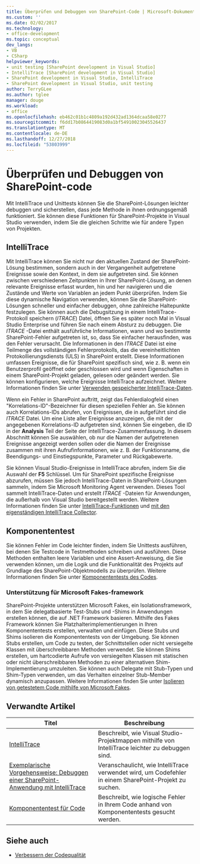 ```yaml
---
title: Überprüfen und Debuggen von SharePoint-Code | Microsoft-Dokumentation
ms.custom: ''
ms.date: 02/02/2017
ms.technology:
- office-development
ms.topic: conceptual
dev_langs:
- VB
- CSharp
helpviewer_keywords:
- unit testing [SharePoint development in Visual Studio]
- IntelliTrace [SharePoint development in Visual Studio]
- SharePoint development in Visual Studio, IntelliTrace
- SharePoint development in Visual Studio, unit testing
author: TerryGLee
ms.author: tglee
manager: douge
ms.workload:
- office
ms.openlocfilehash: eb462c01b1c4809a192d432ad1364dcaa58e0277
ms.sourcegitcommit: f6dd17b0864419083d0a1bf54910023045526437
ms.translationtype: MT
ms.contentlocale: de-DE
ms.lasthandoff: 12/27/2018
ms.locfileid: "53803999"
---
```

# <a name="verify-and-debug-sharepoint-code"></a>Überprüfen und Debuggen von SharePoint-code
Mit IntelliTrace und Unittests können Sie die SharePoint-Lösungen leichter debuggen und sicherstellen, dass jede Methode in ihnen ordnungsgemäß funktioniert. Sie können diese Funktionen für SharePoint-Projekte in Visual Studio verwenden, indem Sie die gleichen Schritte wie für andere Typen von Projekten.

## <a name="intellitrace"></a>IntelliTrace
Mit IntelliTrace können Sie nicht nur den aktuellen Zustand der SharePoint-Lösung bestimmen, sondern auch in der Vergangenheit aufgetretene Ereignisse sowie den Kontext, in dem sie aufgetreten sind. Sie können zwischen verschiedenen Zeitpunkten in Ihrer SharePoint-Lösung, an denen relevante Ereignisse erfasst wurden, hin und her navigieren und die Zustände und Werte von Variablen an jedem Punkt überprüfen. Indem Sie diese dynamische Navigation verwenden, können Sie die SharePoint-Lösungen schneller und einfacher debuggen, ohne zahlreiche Haltepunkte festzulegen. Sie können auch die Debugsitzung in einem IntelliTrace-Protokoll speichern (*ITRACE*) Datei, öffnen Sie es später noch Mal in Visual Studio Enterprise und führen Sie nach einem Absturz zu debuggen. Die *ITRACE* -Datei enthält ausführliche Informationen, wann und wo bestimmte SharePoint-Fehler aufgetreten ist, so, dass Sie einfacher herausfinden, was den Fehler verursacht. Die Informationen in den *ITRACE* Datei ist eine Teilmenge des vollständigen Fehlerprotokolls, das die vereinheitlichten Protokollierungsdiensts (ULS) in SharePoint erstellt. Diese Informationen umfassen Ereignisse, die für SharePoint spezifisch sind, wie z. B. wenn ein Benutzerprofil geöffnet oder geschlossen wird und wenn Eigenschaften in einem SharePoint-Projekt geladen, gelesen oder geändert werden. Sie können konfigurieren, welche Ereignisse IntelliTrace aufzeichnet. Weitere Informationen finden Sie unter [Verwenden gespeicherter IntelliTrace-Daten](../debugger/using-saved-intellitrace-data.md).

Wenn ein Fehler in SharePoint auftritt, zeigt das Fehlerdialogfeld einen "Korrelations-ID"-Bezeichner für diesen speziellen Fehler an. Sie können auch Korrelations-IDs abrufen, von Ereignissen, die in aufgeführt sind die *ITRACE* Datei. Um eine Liste aller Ereignisse anzuzeigen, die mit der angegebenen Korrelations-ID aufgetreten sind, können Sie eingeben, die ID in der **Analysis** Teil der Seite der IntelliTrace-Zusammenfassung. In diesem Abschnitt können Sie auswählen, ob nur die Namen der aufgetretenen Ereignisse angezeigt werden sollen oder die Namen der Ereignisse zusammen mit ihren Aufrufinformationen, wie z. B. der Funktionsname, die Beendigungs- und Einstiegspunkte, Parameter und Rückgabewerte.

Sie können Visual Studio-Ereignisse in IntelliTrace abrufen, indem Sie die Auswahl der **F5** Schlüssel. Um für SharePoint spezifische Ereignisse abzurufen, müssen Sie jedoch IntelliTrace-Daten in SharePoint-Lösungen sammeln, indem Sie Microsoft Monitoring Agent verwenden. Dieses Tool sammelt IntelliTrace-Daten und erstellt *ITRACE* -Dateien für Anwendungen, die außerhalb von Visual Studio bereitgestellt werden. Weitere Informationen finden Sie unter [IntelliTrace-Funktionen](../debugger/intellitrace-features.md) und [mit den eigenständigen IntelliTrace Collector](../debugger/using-the-intellitrace-stand-alone-collector.md).

## <a name="unit-test"></a>Komponententest
Sie können Fehler im Code leichter finden, indem Sie Unittests ausführen, bei denen Sie Testcode in Testmethoden schreiben und ausführen. Diese Methoden enthalten leere Variablen und eine Assert-Anweisung, die Sie verwenden können, um die Logik und die Funktionalität des Projekts auf Grundlage des SharePoint-Objektmodells zu überprüfen. Weitere Informationen finden Sie unter [Komponententests des Codes](../test/unit-test-your-code.md).

### <a name="support-for-microsoft-fakes-framework"></a>Unterstützung für Microsoft Fakes-framework
SharePoint-Projekte unterstützen Microsoft Fakes, ein Isolationsframework, in dem Sie delegatbasierte Test-Stubs und -Shims in Anwendungen erstellen können, die auf .NET Framework basieren. Mithilfe des Fakes Framework können Sie Platzhalterimplementierungen in Ihren Komponententests erstellen, verwalten und einfügen. Diese Stubs und Shims isolieren die Komponententests von der Umgebung. Sie können Stubs erstellen, um Code zu testen, der Schnittstellen oder nicht versiegelte Klassen mit überschreibbaren Methoden verwendet. Sie können Shims erstellen, um hartcodierte Aufrufe von versiegelten Klassen mit statischen oder nicht überschreibbaren Methoden zu einer alternativen Shim-Implementierung umzuleiten. Sie können auch Delegate mit Stub-Typen und Shim-Typen verwenden, um das Verhalten einzelner Stub-Member dynamisch anzupassen. Weitere Informationen finden Sie unter [Isolieren von getestetem Code mithilfe von Microsoft Fakes](../test/isolating-code-under-test-with-microsoft-fakes.md).

## <a name="related-articles"></a>Verwandte Artikel

|Titel|Beschreibung|
|-----------|-----------------|
|[IntelliTrace](../debugger/intellitrace.md)|Beschreibt, wie Visual Studio-Projektmappen mithilfe von IntelliTrace leichter zu debuggen sind.|
|[Exemplarische Vorgehensweise: Debuggen einer SharePoint-Anwendung mit IntelliTrace](../sharepoint/walkthrough-debugging-a-sharepoint-application-by-using-intellitrace.md)|Veranschaulicht, wie IntelliTrace verwendet wird, um Codefehler in einem SharePoint-Projekt zu suchen.|
|[Komponententest für Code](../test/unit-test-your-code.md)|Beschreibt, wie logische Fehler in Ihrem Code anhand von Komponententests gesucht werden.|

## <a name="see-also"></a>Siehe auch

- [Verbessern der Codequalität](../test/improve-code-quality.md)
